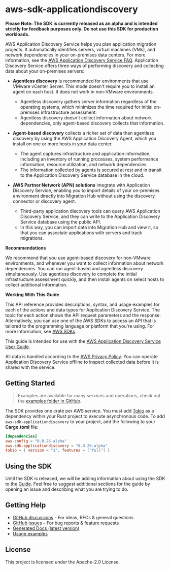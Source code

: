 # aws-sdk-applicationdiscovery

**Please Note: The SDK is currently released as an alpha and is intended strictly for
feedback purposes only. Do not use this SDK for production workloads.**

AWS Application Discovery Service helps you plan application migration projects. It automatically identifies servers, virtual machines (VMs), and network dependencies in your on-premises data centers. For more information, see the [AWS Application Discovery Service FAQ](http://aws.amazon.com/application-discovery/faqs/). Application Discovery Service offers three ways of performing discovery and collecting data about your on-premises servers:
  - __Agentless discovery__ is recommended for environments that use VMware vCenter Server. This mode doesn't require you to install an agent on each host. It does not work in non-VMware environments.
    - Agentless discovery gathers server information regardless of the operating systems, which minimizes the time required for initial on-premises infrastructure assessment.
    - Agentless discovery doesn't collect information about network dependencies, only agent-based discovery collects that information.

  - __Agent-based discovery__ collects a richer set of data than agentless discovery by using the AWS Application Discovery Agent, which you install on one or more hosts in your data center.
    - The agent captures infrastructure and application information, including an inventory of running processes, system performance information, resource utilization, and network dependencies.
    - The information collected by agents is secured at rest and in transit to the Application Discovery Service database in the cloud.

  - __AWS Partner Network (APN) solutions__ integrate with Application Discovery Service, enabling you to import details of your on-premises environment directly into Migration Hub without using the discovery connector or discovery agent.
    - Third-party application discovery tools can query AWS Application Discovery Service, and they can write to the Application Discovery Service database using the public API.
    - In this way, you can import data into Migration Hub and view it, so that you can associate applications with servers and track migrations.

__Recommendations__

We recommend that you use agent-based discovery for non-VMware environments, and whenever you want to collect information about network dependencies. You can run agent-based and agentless discovery simultaneously. Use agentless discovery to complete the initial infrastructure assessment quickly, and then install agents on select hosts to collect additional information.

__Working With This Guide__

This API reference provides descriptions, syntax, and usage examples for each of the actions and data types for Application Discovery Service. The topic for each action shows the API request parameters and the response. Alternatively, you can use one of the AWS SDKs to access an API that is tailored to the programming language or platform that you're using. For more information, see [AWS SDKs](http://aws.amazon.com/tools/#SDKs).

This guide is intended for use with the [AWS Application Discovery Service User Guide](http://docs.aws.amazon.com/application-discovery/latest/userguide/).

All data is handled according to the [AWS Privacy Policy](http://aws.amazon.com/privacy/). You can operate Application Discovery Service offline to inspect collected data before it is shared with the service.

## Getting Started

> Examples are available for many services and operations, check out the
> [examples folder in GitHub](https://github.com/awslabs/aws-sdk-rust/tree/main/examples).

The SDK provides one crate per AWS service. You must add [Tokio](https://crates.io/crates/tokio)
as a dependency within your Rust project to execute asynchronous code. To add `aws-sdk-applicationdiscovery` to
your project, add the following to your **Cargo.toml** file:

```toml
[dependencies]
aws-config = "0.0.26-alpha"
aws-sdk-applicationdiscovery = "0.0.26-alpha"
tokio = { version = "1", features = ["full"] }
```

## Using the SDK

Until the SDK is released, we will be adding information about using the SDK to the
[Guide](https://github.com/awslabs/aws-sdk-rust/blob/main/Guide.md). Feel free to suggest
additional sections for the guide by opening an issue and describing what you are trying to do.

## Getting Help

* [GitHub discussions](https://github.com/awslabs/aws-sdk-rust/discussions) - For ideas, RFCs & general questions
* [GitHub issues](https://github.com/awslabs/aws-sdk-rust/issues/new/choose) – For bug reports & feature requests
* [Generated Docs (latest version)](https://awslabs.github.io/aws-sdk-rust/)
* [Usage examples](https://github.com/awslabs/aws-sdk-rust/tree/main/examples)

## License

This project is licensed under the Apache-2.0 License.

